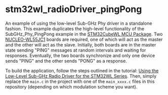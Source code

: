 # stm32wl_radioDriver_pingPong

An example of using the low-level Sub-GHz Phy driver in a standalone fashion. This example duplicates the high-level functionality of the SubGHz\_Phy\_PingPong example in the [STM32CubeWL MCU Package](https://www.st.com/content/st_com/en/products/embedded-software/mcu-mpu-embedded-software/stm32-embedded-software/stm32cube-mcu-mpu-packages/stm32cubewl.html). Two [NUCLEO-WL55JC1](https://www.digikey.com/en/products/detail/stmicroelectronics/NUCLEO-WL55JC1/13893870) boards are required, one of which will act as the master and the other will act as the slave. Initially, both boards are in the master state sending "PING" messages at random intervals and waiting for responses. Eventually, the two boards synchronize and only one device sends "PING" and the other sends "PONG" as a response.

To build the application, follow the steps outlined in the tutorial: [Using the Low-Level Sub-GHz Radio Driver for the STM32WL Series](https://forum.digikey.com/t/using-the-low-level-sub-ghz-radio-driver-for-the-stm32wl-series/18253). Then, simply replace the `main.c` in the project with one of the `main_xxxx.c` files in this repository (depending on which modulation scheme you want).
